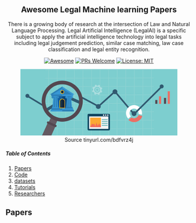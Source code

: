 <div align="center">
<h2>Awesome Legal Machine learning Papers</h2>

There is a growing body of research at the intersection of Law and Natural Language Processing. Legal Artificial Intelligence (LegalAI) is a specific subject to apply the artificial intelligence technology into legal tasks including legal judgement prediction, similar case matching, law case classification and legal entity recognition.


[![Awesome](https://cdn.rawgit.com/sindresorhus/awesome/d7305f38d29fed78fa85652e3a63e154dd8e8829/media/badge.svg)](https://github.com/sindresorhus/awesome)
[![PRs Welcome](https://img.shields.io/badge/PRs-welcome-brightgreen.svg?style=flat-square)](http://makeapullrequest.com)
[![License: MIT](https://img.shields.io/badge/License-MIT-yellow.svg)](https://opensource.org/licenses/MIT)
  
<figure>
  
  <img width="750" src="./images/legalai.jpeg">
  <figcaption> Source tinyurl.com/bdfvrz4j </figcaption>
</figure>
</div>

##### Table of Contents

1. [Papers](#FL-papers)  
2. [Code](#Code)
3. [datasets](#Datasets)
4. [Tutorials](#Tutorials)
5. [Researchers](#Researchers)



## Papers
